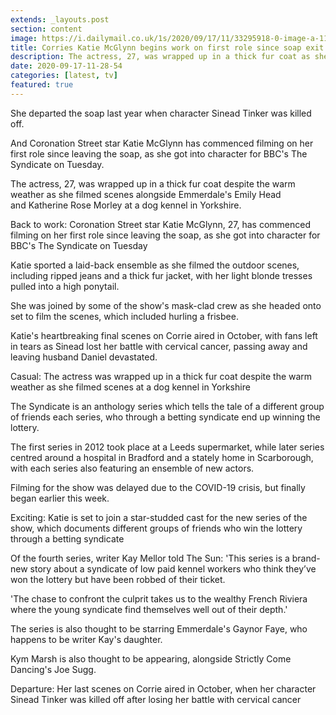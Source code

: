 ```yaml
---
extends: _layouts.post
section: content
image: https://i.dailymail.co.uk/1s/2020/09/17/11/33295918-0-image-a-116_1600338019967.jpg 
title: Corries Katie McGlynn begins work on first role since soap exit as she films The Syndicate 
description: The actress, 27, was wrapped up in a thick fur coat as she filmed scenes alongside Emmerdales Emily Head and Katherine Rose Morley at a dog kennel Yorkshire. 
date: 2020-09-17-11-28-54 
categories: [latest, tv] 
featured: true 
--- 
```

She departed the soap last year when character Sinead Tinker was killed off.

And Coronation Street star Katie McGlynn has commenced filming on her first role since leaving the soap, as she got into character for BBC's The Syndicate on Tuesday.

The actress, 27, was wrapped up in a thick fur coat despite the warm weather as she filmed scenes alongside Emmerdale's Emily Head and Katherine Rose Morley at a dog kennel in Yorkshire.

Back to work: Coronation Street star Katie McGlynn, 27, has commenced filming on her first role since leaving the soap, as she got into character for BBC's The Syndicate on Tuesday

Katie sported a laid-back ensemble as she filmed the outdoor scenes, including ripped jeans and a thick fur jacket, with her light blonde tresses pulled into a high ponytail.

She was joined by some of the show's mask-clad crew as she headed onto set to film the scenes, which included hurling a frisbee.

Katie's heartbreaking final scenes on Corrie aired in October, with fans left in tears as Sinead lost her battle with cervical cancer, passing away and leaving husband Daniel devastated. 

Casual: The actress was wrapped up in a thick fur coat despite the warm weather as she filmed scenes at a dog kennel in Yorkshire

The Syndicate is an anthology series which tells the tale of a different group of friends each series, who through a betting syndicate end up winning the lottery.

The first series in 2012 took place at a Leeds supermarket, while later series centred around a hospital in Bradford and a stately home in Scarborough, with each series also featuring an ensemble of new actors.

Filming for the show was delayed due to the COVID-19 crisis, but finally began earlier this week.

Exciting: Katie is set to join a star-studded cast for the new series of the show, which documents different groups of friends who win the lottery through a betting syndicate

Of the fourth series, writer Kay Mellor told The Sun: 'This series is a brand-new story about a syndicate of low paid kennel workers who think they’ve won the lottery but have been robbed of their ticket.

'The chase to confront the culprit takes us to the wealthy French Riviera where the young syndicate find themselves well out of their depth.'

The series is also thought to be starring Emmerdale's Gaynor Faye, who happens to be writer Kay's daughter.

Kym Marsh is also thought to be appearing, alongside Strictly Come Dancing's Joe Sugg.

Departure: Her last scenes on Corrie aired in October, when her character Sinead Tinker was killed off after losing her battle with cervical cancer

